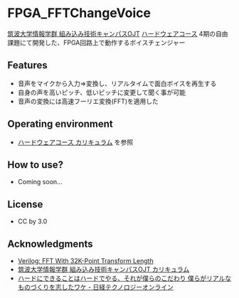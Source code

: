 # FPGA_FFTChangeVoice

 [筑波大学情報学群 組み込み技術キャンパスOJT](http://inf.tsukuba.ac.jp/ET-COJT/) [ハードウェアコース](http://inf.tsukuba.ac.jp/ET-COJT/curriculum/) 4期の自由課題にて開発した、FPGA回路上で動作するボイスチェンジャー

## Features

- 音声をマイクから入力⇒変換し、リアルタイムで面白ボイスを再生する
- 自身の声を高いピッチ、低いピッチに変更して聞く事が可能
- 音声の変換には高速フーリエ変換(FFT)を適用した


## Operating environment
-  [ハードウェアコース カリキュラム](http://inf.tsukuba.ac.jp/ET-COJT/curriculum/)  を参照

## How to use?
- Coming soon...

## License
- CC by 3.0

## Acknowledgments
- [Verilog: FFT With 32K-Point Transform Length](http://www.altera.com/support/examples/verilog/ver-fft-32k.htmlt)
- [筑波大学情報学群 組み込み技術キャンパスOJT カリキュラム](http://inf.tsukuba.ac.jp/ET-COJT/curriculum/)
- [ハードにできることはハードでやる、それが僕らのこだわり
僕らがリアルなものづくりを志したワケ - 日経テクノロジーオンライン](
http://techon.nikkeibp.co.jp/article/COLUMN/20141028/385300/)